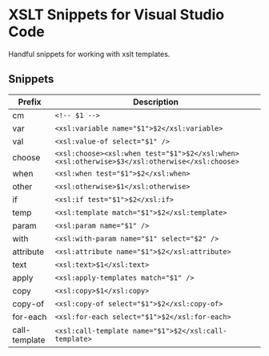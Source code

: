 # XSLT Snippets for Visual Studio Code

Handful snippets for working with xslt templates.

## Snippets

| Prefix      | Description                                                                                    |
| ----------- | ---------------------------------------------------------------------------------------------- |
| cm        | `<!-- $1 -->`                                                                                  |
| var       | `<xsl:variable name="$1">$2</xsl:variable>`                                                    |
| val       | `<xsl:value-of select="$1" />`                                                                 |
| choose    | `<xsl:choose><xsl:when test="$1">$2</xsl:when><xsl:otherwise>$3</xsl:otherwise</xsl:choose>`   |
| when      | `<xsl:when test="$1">$2</xsl:when>`                                                            |
| other     | `<xsl:otherwise>$1</xsl:otherwise>`                                                            |
| if        | `<xsl:if test="$1">$2</xsl:if>`                                                                |
| temp      | `<xsl:template match="$1">$2</xsl:template>`                                                   |
| param     | `<xsl:param name="$1" />`                                                                      |
| with      | `<xsl:with-param name="$1" select="$2" />`                                                     |
| attribute | `<xsl:attribute name="$1">$2</xsl:attribute>`                                                  |
| text      | `<xsl:text>$1</xsl:text>`                                                                      |
| apply     | `<xsl:apply-templates match="$1" />`                                                           | 
| copy      | `<xsl:copy>$1</xsl:copy>`                                                                      |    
| copy-of   | `<xsl:copy-of select="$1">$2</xsl:copy-of>`                                                    |   
| for-each  | `<xsl:for-each select="$1">$2</xsl:for-each>`                                                  | 
| call-template  | `<xsl:call-template name="$1">$2</xsl:call-template>`                                     |